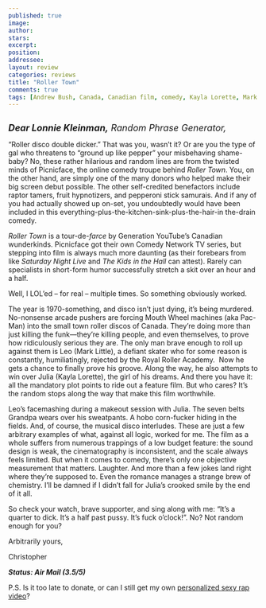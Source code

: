 ```yaml
---
published: true
image:
author: 
stars: 
excerpt: 
position: 
addressee: 
layout: review
categories: reviews
title: "Roller Town"
comments: true
tags: [Andrew Bush, Canada, Canadian film, comedy, Kayla Lorette, Mark Little, Picnicface, Roller Town, Scott Vrooman, Uncategorized]
---
```

<div><p><span class="full-image-block ssNonEditable"><span><a href="/letters/2012/10/4/roller-town.html"><img src="http://static.squarespace.com/static/5005f6bcc4aa41161b33e89e/5329cf1fe4b07c068ebf74de/5329cf1fe4b07c068ebf76bf/1349355388433/Roller%20Town.jpg" alt="" /></a></span></span></p>
<p><em><span style="font-size:130%;"><strong>Dear Lonnie Kleinman,</strong> Random Phrase Generator,</span></em></p>
<p>&ldquo;Roller disco double dicker.&rdquo; That was you, wasn&rsquo;t it? Or are you the type of gal who threatens to &ldquo;ground up like pepper&rdquo; your misbehaving shame-baby? No, these rather hilarious and random lines are from the twisted minds of Picnicface, the online comedy troupe behind <em>Roller Town</em>. You, on the other hand, are simply one of the many donors who helped make their big screen debut possible. The other self-credited benefactors include raptor tamers, fruit hypnotizers, and pepperoni stick samurais. And if any of you had actually showed up on-set, you undoubtedly would have been included in this everything-plus-the-kitchen-sink-plus-the-hair-in the-drain comedy.</p>
<p><em>Roller Town</em> is a tour-de-<em>farce</em> by Generation YouTube&rsquo;s Canadian wunderkinds. Picnicface got their own Comedy Network TV series, but stepping into film is always much more daunting (as their forebears from like <em>Saturday Night Live</em> and <em>The Kids in the Hall </em>can attest). Rarely can specialists in short-form humor successfully stretch a skit over an hour and a half.</p>
<p>Well, I LOL&rsquo;ed &ndash; for real &ndash; multiple times. So something obviously worked.</p>
<p>The year is 1970-something, and disco isn&rsquo;t just dying, it&rsquo;s being murdered. No-nonsense arcade pushers are forcing Mouth Wheel machines (aka Pac-Man) into the small town roller discos of Canada. They&rsquo;re doing more than just killing the funk&mdash;they&rsquo;re killing people, and even themselves, to prove how ridiculously serious they are. The only man brave enough to roll up against them is Leo (Mark Little), a defiant skater who for some reason is constantly, humiliatingly, rejected by the Royal Roller Academy.&nbsp; Now he gets a chance to finally prove his groove. Along the way, he also attempts to win over Julia (Kayla Lorette), the girl of his dreams. And there you have it: all the mandatory plot points to ride out a feature film. But who cares? It&rsquo;s the random stops along the way that make this film worthwhile.</p>
<p>Leo&rsquo;s facemashing during a makeout session with Julia. The seven belts Grandpa wears over his sweatpants. A hobo corn-fucker hiding in the fields. And, of course, the musical disco interludes. These are just a few arbitrary examples of what, against all logic, worked for me. The film as a whole suffers from numerous trappings of a low budget feature: the sound design is weak, the cinematography is inconsistent, and the scale always feels limited. But when it comes to comedy, there&rsquo;s only one objective measurement that matters. Laughter. And more than a few jokes land right where they&rsquo;re supposed to. Even the romance manages a strange brew of chemistry. I&rsquo;ll be damned if I didn&rsquo;t fall for Julia&rsquo;s crooked smile by the end of it all.</p>
<p>So check your watch, brave supporter, and sing along with me: &ldquo;It&rsquo;s a quarter to dick. It&rsquo;s a half past pussy. It&rsquo;s fuck o&rsquo;clock!&rdquo;. No? Not random enough for you?</p>
<p>Arbitrarily yours,</p>
<p>Christopher</p>
<p><strong><em>Status: Air Mail (3.5/5)</em></strong></p>
<p>P.S. Is it too late to donate, or can I still get my own <a href="http://www.youtube.com/watch?v=8hW-e6vrM-U&amp;feature=player_embedded">personalized sexy rap video</a>?</p></div>
